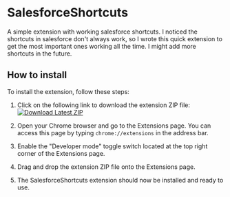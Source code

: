 # SalesforceShortcuts
A simple extension with working salesforce shortcuts. I noticed the shortcuts in salesforce don't always work, so I wrote this quick extension to get the most important ones working all the time. I might add more shortcuts in the future.

## How to install
To install the extension, follow these steps:

1. Click on the following link to download the extension ZIP file:
    [![Download Latest ZIP](https://img.shields.io/badge/Download-ZIP-brightgreen?logo=github)](https://github.com/rik11112/SalesforceShortcuts/releases/latest/download/extension.zip)

2. Open your Chrome browser and go to the Extensions page. You can access this page by typing `chrome://extensions` in the address bar.

3. Enable the "Developer mode" toggle switch located at the top right corner of the Extensions page.

4. Drag and drop the extension ZIP file onto the Extensions page.

5. The SalesforceShortcuts extension should now be installed and ready to use.